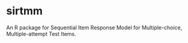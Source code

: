 # sirtmm
An R package for Sequential Item Response Model for Multiple-choice, Multiple-attempt Test Items.
